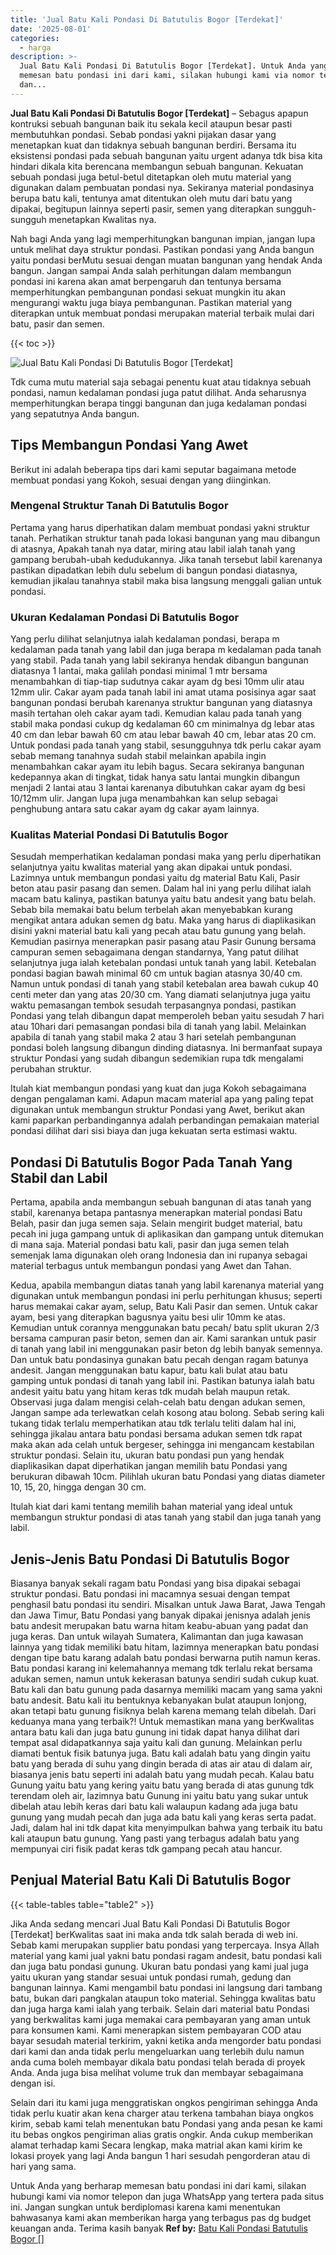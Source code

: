 ```yaml
---
title: 'Jual Batu Kali Pondasi Di Batutulis Bogor [Terdekat]'
date: '2025-08-01'
categories:
  - harga
description: >-
  Jual Batu Kali Pondasi Di Batutulis Bogor [Terdekat]. Untuk Anda yang berharap
  memesan batu pondasi ini dari kami, silakan hubungi kami via nomor telepon
  dan...
---
```


**Jual Batu Kali Pondasi Di Batutulis Bogor \[Terdekat\]** – Sebagus apapun kontruksi sebuah bangunan baik itu sekala kecil ataupun besar pasti membutuhkan pondasi. Sebab pondasi yakni pijakan dasar yang menetapkan kuat dan tidaknya sebuah bangunan berdiri. Bersama itu eksistensi pondasi pada sebuah bangunan yaitu urgent adanya tdk bisa kita hindari dikala kita berencana membangun sebuah bangunan. Kekuatan sebuah pondasi juga betul-betul ditetapkan oleh mutu material yang digunakan dalam pembuatan pondasi nya. Sekiranya material pondasinya berupa batu kali, tentunya amat ditentukan oleh mutu dari batu yang dipakai, begitupun lainnya seperti pasir, semen yang diterapkan sungguh-sungguh menetapkan Kwalitas nya.

Nah bagi Anda yang lagi memperhitungkan bangunan impian, jangan lupa untuk melihat daya struktur pondasi. Pastikan pondasi yang Anda bangun yaitu pondasi berMutu sesuai dengan muatan bangunan yang hendak Anda bangun. Jangan sampai Anda salah perhitungan dalam membangun pondasi ini karena akan amat berpengaruh dan tentunya bersama memperhitungkan pembangunan pondasi sekuat mungkin itu akan mengurangi waktu juga biaya pembangunan. Pastikan material yang diterapkan untuk membuat pondasi merupakan material terbaik mulai dari batu, pasir dan semen.

{{< toc >}}

![Jual Batu Kali Pondasi Di Batutulis Bogor [Terdekat]](/images/jual-batu-kali-11.png)

Tdk cuma mutu material saja sebagai penentu kuat atau tidaknya sebuah pondasi, namun kedalaman pondasi juga patut dilihat. Anda seharusnya memperhitungkan berapa tinggi bangunan dan juga kedalaman pondasi yang sepatutnya Anda bangun.

## Tips Membangun Pondasi Yang Awet

Berikut ini adalah beberapa tips dari kami seputar bagaimana metode membuat pondasi yang Kokoh, sesuai dengan yang diinginkan.

### Mengenal Struktur Tanah Di Batutulis Bogor

Pertama yang harus diperhatikan dalam membuat pondasi yakni struktur tanah. Perhatikan struktur tanah pada lokasi bangunan yang mau dibangun di atasnya, Apakah tanah nya datar, miring atau labil ialah tanah yang gampang berubah-ubah kedudukannya. Jika tanah tersebut labil karenanya pastikan dipadatkan lebih dulu sebelum di bangun pondasi diatasnya, kemudian jikalau tanahnya stabil maka bisa langsung menggali galian untuk pondasi.

### Ukuran Kedalaman Pondasi Di Batutulis Bogor

Yang perlu dilihat selanjutnya ialah kedalaman pondasi, berapa m kedalaman pada tanah yang labil dan juga berapa m kedalaman pada tanah yang stabil. Pada tanah yang labil sekiranya hendak dibangun bangunan diatasnya 1 lantai, maka galilah pondasi minimal 1 mtr bersama menambahkan di tiap-tiap sudutnya cakar ayam dg besi 10mm ulir atau 12mm ulir. Cakar ayam pada tanah labil ini amat utama posisinya agar saat bangunan pondasi berubah karenanya struktur bangunan yang diatasnya masih tertahan oleh cakar ayam tadi. Kemudian kalau pada tanah yang stabil maka pondasi cukup dg kedalaman 60 cm minimalnya dg lebar atas 40 cm dan lebar bawah 60 cm atau lebar bawah 40 cm, lebar atas 20 cm. Untuk pondasi pada tanah yang stabil, sesungguhnya tdk perlu cakar ayam sebab memang tanahnya sudah stabil melainkan apabila ingin menambahkan cakar ayam itu lebih bagus. Secara sekiranya bangunan kedepannya akan di tingkat, tidak hanya satu lantai mungkin dibangun menjadi 2 lantai atau 3 lantai karenanya dibutuhkan cakar ayam dg besi 10/12mm ulir. Jangan lupa juga menambahkan kan selup sebagai penghubung antara satu cakar ayam dg cakar ayam lainnya.

### Kualitas Material Pondasi Di Batutulis Bogor

Sesudah memperhatikan kedalaman pondasi maka yang perlu diperhatikan selanjutnya yaitu kwalitas material yang akan dipakai untuk pondasi. Lazimnya untuk membangun pondasi yaitu dg material Batu Kali, Pasir beton atau pasir pasang dan semen. Dalam hal ini yang perlu dilihat ialah macam batu kalinya, pastikan batunya yaitu batu andesit yang batu belah. Sebab bila memakai batu belum terbelah akan menyebabkan kurang mengikat antara adukan semen dg batu. Maka yang harus di diaplikasikan disini yakni material batu kali yang pecah atau batu gunung yang belah. Kemudian pasirnya menerapkan pasir pasang atau Pasir Gunung bersama campuran semen sebagaimana dengan standarnya, Yang patut dilihat selanjutnya juga ialah ketebalan pondasi untuk tanah yang labil. Ketebalan pondasi bagian bawah minimal 60 cm untuk bagian atasnya 30/40 cm. Namun untuk pondasi di tanah yang stabil ketebalan area bawah cukup 40 centi meter dan yang atas 20/30 cm. Yang diamati selanjutnya juga yaitu waktu pemasangan tembok sesudah terpasangnya pondasi, pastikan Pondasi yang telah dibangun dapat memperoleh beban yaitu sesudah 7 hari atau 10hari dari pemasangan pondasi bila di tanah yang labil. Melainkan apabila di tanah yang stabil maka 2 atau 3 hari setelah pembangunan pondasi boleh langsung dibangun dinding diatasnya. Ini bermanfaat supaya struktur Pondasi yang sudah dibangun sedemikian rupa tdk mengalami perubahan struktur.

Itulah kiat membangun pondasi yang kuat dan juga Kokoh sebagaimana dengan pengalaman kami. Adapun macam material apa yang paling tepat digunakan untuk membangun struktur Pondasi yang Awet, berikut akan kami paparkan perbandingannya adalah perbandingan pemakaian material pondasi dilihat dari sisi biaya dan juga kekuatan serta estimasi waktu.

## Pondasi Di Batutulis Bogor Pada Tanah Yang Stabil dan Labil

Pertama, apabila anda membangun sebuah bangunan di atas tanah yang stabil, karenanya betapa pantasnya menerapkan material pondasi Batu Belah, pasir dan juga semen saja. Selain mengirit budget material, batu pecah ini juga gampang untuk di aplikasikan dan gampang untuk ditemukan di mana saja. Material pondasi batu kali, pasir dan juga semen telah semenjak lama digunakan oleh orang Indonesia dan ini rupanya sebagai material terbagus untuk membangun pondasi yang Awet dan Tahan.

Kedua, apabila membangun diatas tanah yang labil karenanya material yang digunakan untuk membangun pondasi ini perlu perhitungan khusus; seperti harus memakai cakar ayam, selup, Batu Kali Pasir dan semen. Untuk cakar ayam, besi yang diterapkan bagusnya yaitu besi ulir 10mm ke atas. Kemudian untuk corannya menggunakan batu pecah/ batu split ukuran 2/3 bersama campuran pasir beton, semen dan air. Kami sarankan untuk pasir di tanah yang labil ini menggunakan pasir beton dg lebih banyak semennya. Dan untuk batu pondasinya gunakan batu pecah dengan ragam batunya andesit. Jangan menggunakan batu kapur, batu kali bulat atau batu gamping untuk pondasi di tanah yang labil ini. Pastikan batunya ialah batu andesit yaitu batu yang hitam keras tdk mudah belah maupun retak. Observasi juga dalam mengisi celah-celah batu dengan adukan semen, Jangan sampe ada terlewatkan celah kosong atau bolong. Sebab sering kali tukang tidak terlalu memperhatikan atau tdk terlalu teliti dalam hal ini, sehingga jikalau antara batu pondasi bersama adukan semen tdk rapat maka akan ada celah untuk bergeser, sehingga ini mengancam kestabilan struktur pondasi. Selain itu, ukuran batu pondasi pun yang hendak diaplikasikan dapat diperhatikan jangan memilih batu Pondasi yang berukuran dibawah 10cm. Pilihlah ukuran batu Pondasi yang diatas diameter 10, 15, 20, hingga dengan 30 cm.

Itulah kiat dari kami tentang memilih bahan material yang ideal untuk membangun struktur pondasi di atas tanah yang stabil dan juga tanah yang labil.

## Jenis-Jenis Batu Pondasi Di Batutulis Bogor

Biasanya banyak sekali ragam batu Pondasi yang bisa dipakai sebagai struktur pondasi. Batu pondasi ini macamnya sesuai dengan tempat penghasil batu pondasi itu sendiri. Misalkan untuk Jawa Barat, Jawa Tengah dan Jawa Timur, Batu Pondasi yang banyak dipakai jenisnya adalah jenis batu andesit merupakan batu warna hitam keabu-abuan yang padat dan juga keras. Dan untuk wilayah Sumatera, Kalimantan dan juga kawasan lainnya yang tidak memiliki batu hitam, lazimnya menerapkan batu pondasi dengan tipe batu karang adalah batu pondasi berwarna putih namun keras. Batu pondasi karang ini kelemahannya memang tdk terlalu rekat bersama adukan semen, namun untuk kekerasan batunya sendiri sudah cukup kuat. Batu kali dan batu gunung pada dasarnya memiliki macam yang sama yakni batu andesit. Batu kali itu bentuknya kebanyakan bulat ataupun lonjong, akan tetapi batu gunung fisiknya belah karena memang telah dibelah. Dari keduanya mana yang terbaik?! Untuk memastikan mana yang berKwalitas antara batu kali dan juga batu gunung ini tidak dapat hanya dilihat dari tempat asal didapatkannya saja yaitu kali dan gunung. Melainkan perlu diamati bentuk fisik batunya juga. Batu kali adalah batu yang dingin yaitu batu yang berada di suhu yang dingin berada di atas air atau di dalam air, biasanya jenis batu seperti ini adalah batu yang mudah pecah. Kalau batu Gunung yaitu batu yang kering yaitu batu yang berada di atas gunung tdk terendam oleh air, lazimnya batu Gunung ini yaitu batu yang sukar untuk dibelah atau lebih keras dari batu kali walaupun kadang ada juga batu gunung yang mudah pecah dan juga ada batu kali yang keras serta padat. Jadi, dalam hal ini tdk dapat kita menyimpulkan bahwa yang terbaik itu batu kali ataupun batu gunung. Yang pasti yang terbagus adalah batu yang mempunyai ciri fisik padat keras tdk gampang pecah atau hancur.

## Penjual Material Batu Kali Di Batutulis Bogor

{{< table-tables table="table2" >}}

Jika Anda sedang mencari Jual Batu Kali Pondasi Di Batutulis Bogor \[Terdekat\] berKwalitas saat ini maka anda tdk salah berada di web ini. Sebab kami merupakan supplier batu pondasi yang terpercaya. Insya Allah material yang kami jual yakni batu pondasi ragam andesit, batu pondasi kali dan juga batu pondasi gunung. Ukuran batu pondasi yang kami jual juga yaitu ukuran yang standar sesuai untuk pondasi rumah, gedung dan bangunan lainnya. Kami mengambil batu pondasi ini langsung dari tambang batu, bukan dari pangkalan ataupun toko material. Sehingga kwalitas batu dan juga harga kami ialah yang terbaik. Selain dari material batu Pondasi yang berkwalitas kami juga memakai cara pembayaran yang aman untuk para konsumen kami. Kami menerapkan sistem pembayaran COD atau bayar sesudah material terkirim, yakni ketika anda mengorder batu pondasi dari kami dan anda tidak perlu mengeluarkan uang terlebih dulu namun anda cuma boleh membayar dikala batu pondasi telah berada di proyek Anda. Anda juga bisa melihat volume truk dan membayar sebagaimana dengan isi.

Selain dari itu kami juga menggratiskan ongkos pengiriman sehingga Anda tidak perlu kuatir akan kena charger atau terkena tambahan biaya ongkos kirim, sebab kami telah menentukan batu Pondasi yang anda pesan ke kami itu bebas ongkos pengiriman alias gratis ongkir. Anda cukup memberikan alamat terhadap kami Secara lengkap, maka matrial akan kami kirim ke lokasi proyek yang lagi Anda bangun 1 hari sesudah pengorderan atau di hari yang sama.

Untuk Anda yang berharap memesan batu pondasi ini dari kami, silakan hubungi kami via nomor telepon dan juga WhatsApp yang tertera pada situs ini. Jangan sungkan untuk berdiplomasi karena kami menentukan bahwasanya kami akan memberikan harga yang terbagus pas dg budget keuangan anda. Terima kasih banyak
**Ref by:** [Batu Kali Pondasi Batutulis Bogor []](https://id.wikipedia.org/wiki/Batu)
